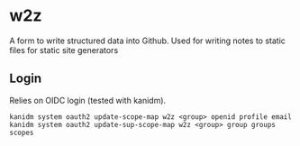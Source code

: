 # w2z

A form to write structured data into Github. Used for writing notes to static files for static site generators

## Login

Relies on OIDC login (tested with kanidm).


```
kanidm system oauth2 update-scope-map w2z <group> openid profile email
kanidm system oauth2 update-sup-scope-map w2z <group> group groups scopes
```
